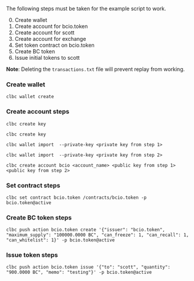 The following steps must be taken for the example script to work.

0. Create wallet
0. Create account for bcio.token
0. Create account for scott
0. Create account for exchange
0. Set token contract on bcio.token
0. Create BC token
0. Issue initial tokens to scott

**Note**:
Deleting the `transactions.txt` file will prevent replay from working.


### Create wallet
`clbc wallet create`

### Create account steps
`clbc create key`

`clbc create key`

`clbc wallet import  --private-key <private key from step 1>`

`clbc wallet import  --private-key <private key from step 2>`

`clbc create account bcio <account_name> <public key from step 1> <public key from step 2>`

### Set contract steps
`clbc set contract bcio.token /contracts/bcio.token -p bcio.token@active`

### Create BC token steps
`clbc push action bcio.token create '{"issuer": "bcio.token", "maximum_supply": "100000.0000 BC", "can_freeze": 1, "can_recall": 1, "can_whitelist": 1}' -p bcio.token@active`

### Issue token steps
`clbc push action bcio.token issue '{"to": "scott", "quantity": "900.0000 BC", "memo": "testing"}' -p bcio.token@active`

